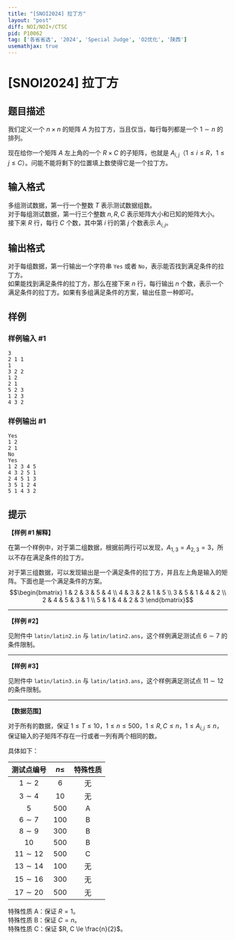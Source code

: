 ```yaml
---
title: "[SNOI2024] 拉丁方"
layout: "post"
diff: NOI/NOI+/CTSC
pid: P10062
tag: ['各省省选', '2024', 'Special Judge', 'O2优化', '陕西']
usemathjax: true
---
```


# [SNOI2024] 拉丁方
## 题目描述

我们定义一个 $n \times n$ 的矩阵 $A$ 为拉丁方，当且仅当，每行每列都是一个 $1 \sim n$ 的排列。

现在给你一个矩阵 $A$ 左上角的一个 $R \times C$ 的子矩阵，也就是 $A_{i, j}$（$1 \le i \le R$，$1 \le j \le C$）。问能不能将剩下的位置填上数使得它是一个拉丁方。
## 输入格式

多组测试数据，第一行一个整数 $T$ 表示测试数据组数。  
对于每组测试数据，第一行三个整数 $n, R, C$ 表示矩阵大小和已知的矩阵大小。  
接下来 $R$ 行，每行 $C$ 个数，其中第 $i$ 行的第 $j$ 个数表示 $A_{i, j}$。
## 输出格式

对于每组数据，第一行输出一个字符串 `Yes` 或者 `No`，表示能否找到满足条件的拉丁方。  
如果能找到满足条件的拉丁方，那么在接下来 $n$ 行，每行输出 $n$ 个数，表示一个满足条件的拉丁方。如果有多组满足条件的方案，输出任意一种即可。
## 样例

### 样例输入 #1
```
3
2 1 1
1
3 2 2
1 2
2 1
5 2 3
1 2 3
4 3 2

```
### 样例输出 #1
```
Yes
1 2
2 1
No
Yes
1 2 3 4 5
4 3 2 5 1
2 4 5 1 3
3 5 1 2 4
5 1 4 3 2

```
## 提示

**【样例 \#1 解释】**

在第一个样例中，对于第二组数据，根据前两行可以发现，$A_{1, 3} = A_{2, 3} = 3$，所以不存在满足条件的拉丁方。

对于第三组数据，可以发现输出是一个满足条件的拉丁方，并且左上角是输入的矩阵。下面也是一个满足条件的方案。
$$\begin{bmatrix} 1 & 2 & 3 & 5 & 4 \\ 4 & 3 & 2 & 1 & 5 \\ 3 & 5 & 1 & 4 & 2 \\ 2 & 4 & 5 & 3 & 1 \\ 5 & 1 & 4 & 2 & 3 \end{bmatrix}$$

---

**【样例 \#2】**

见附件中 `latin/latin2.in` 与 `latin/latin2.ans`，这个样例满足测试点 $6 \sim 7$ 的条件限制。

---

**【样例 \#3】**

见附件中 `latin/latin3.in` 与 `latin/latin3.ans`，这个样例满足测试点 $11 \sim 12$ 的条件限制。

---

**【数据范围】**

对于所有的数据，保证 $1 \le T \le 10$，$1 \le n \le 500$，$1 \le R, C \le n$，$1 \le A_{i, j} \le n$，保证输入的子矩阵不存在一行或者一列有两个相同的数。

具体如下：

| 测试点编号 | $n \le$ | 特殊性质 |
|:-:|:-:|:-:|
| $1 \sim 2$ | $6$ | 无 |
| $3 \sim 4$ | $10$ | 无 |
| $5$ | $500$ | A |
| $6 \sim 7$ | $100$ | B |
| $8 \sim 9$ | $300$ | B |
| $10$ | $500$ | B |
| $11 \sim 12$ | $500$ | C |
| $13 \sim 14$ | $100$ | 无 |
| $15 \sim 16$ | $300$ | 无 |
| $17 \sim 20$ | $500$ | 无 |

特殊性质 A：保证 $R = 1$。  
特殊性质 B：保证 $C = n$。  
特殊性质 C：保证 $R, C \le \frac{n}{2}$。
